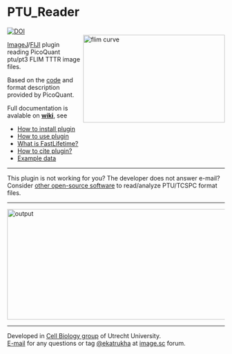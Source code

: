 # PTU_Reader

<a href="https://doi.org/10.5281/zenodo.16928453"><img src="https://zenodo.org/badge/84555404.svg" alt="DOI"></a>    
<img width="328" height="203" align=right alt="flim curve" src="https://github.com/user-attachments/assets/2c4ec7b0-de0d-4198-867d-241c56f33500" />     


[ImageJ](https://imagej.nih.gov/ij/)/[FIJI](http://fiji.sc/) plugin reading PicoQuant ptu/pt3 FLIM TTTR image files.  

Based on the [code](https://github.com/PicoQuant/PicoQuant-Time-Tagged-File-Format-Demos) and format description provided by PicoQuant.   

Full documentation is avalable on **[wiki](https://github.com/UU-cellbiology/PTU_Reader/wiki)**, see
* [How to install plugin](https://github.com/UU-cellbiology/PTU_Reader/wiki/How-to-install-plugin)
* [How to use plugin](https://github.com/UU-cellbiology/PTU_Reader/wiki/How-to-use-plugin)
* [What is FastLifetime?](https://github.com/UU-cellbiology/PTU_Reader/wiki/What-is-FastLifetime%3F)
* [How to cite plugin?](https://github.com/UU-cellbiology/PTU_Reader/wiki/How-to-cite-plugin%3F)
* [Example data](https://github.com/UU-cellbiology/PTU_Reader/wiki/Example-data)



***

This plugin is not working for you? The developer does not answer e-mail?    
Consider [other open-source software](https://github.com/UU-cellbiology/PTU_Reader/wiki/Other-software-for-FLIM) to read/analyze PTU/TCSPC format files.   

***
  
<img width="768" height="256" alt="output" src="https://github.com/user-attachments/assets/696f5bb1-e7cb-4072-9e4d-85824306558e" /> 

----------

Developed in <a href="http://cellbiology.science.uu.nl/">Cell Biology group</a> of Utrecht University.  
<a href="mailto:katpyxa@gmail.com">E-mail</a> for any questions or tag <a href="https://forum.image.sc/u/ekatrukha/summary">@ekatrukha</a> at <a href="https://forum.image.sc/">image.sc</a> forum.

